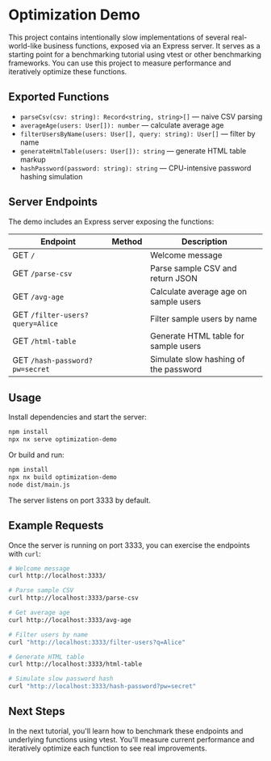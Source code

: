 # Optimization Demo

This project contains intentionally slow implementations of several real-world-like business functions, exposed via an Express server. It serves as a starting point for a benchmarking tutorial using vtest or other benchmarking frameworks. You can use this project to measure performance and iteratively optimize these functions.

## Exported Functions

- `parseCsv(csv: string): Record<string, string>[]` — naive CSV parsing
- `averageAge(users: User[]): number` — calculate average age
- `filterUsersByName(users: User[], query: string): User[]` — filter by name
- `generateHtmlTable(users: User[]): string` — generate HTML table markup
- `hashPassword(password: string): string` — CPU-intensive password hashing simulation

## Server Endpoints

The demo includes an Express server exposing the functions:

| Endpoint                            | Method | Description                                      |
|-------------------------------------|--------|--------------------------------------------------|
| GET `/`                             |        | Welcome message                                  |
| GET `/parse-csv`                    |        | Parse sample CSV and return JSON                 |
| GET `/avg-age`                      |        | Calculate average age on sample users            |
| GET `/filter-users?query=Alice`     |        | Filter sample users by name                      |
| GET `/html-table`                   |        | Generate HTML table for sample users             |
| GET `/hash-password?pw=secret`      |        | Simulate slow hashing of the password            |

## Usage

Install dependencies and start the server:

```bash
npm install
npx nx serve optimization-demo
```

Or build and run:

```bash
npm install
npx nx build optimization-demo
node dist/main.js
```

The server listens on port 3333 by default.

## Example Requests

Once the server is running on port 3333, you can exercise the endpoints with `curl`:

```bash
# Welcome message
curl http://localhost:3333/

# Parse sample CSV
curl http://localhost:3333/parse-csv

# Get average age
curl http://localhost:3333/avg-age

# Filter users by name
curl "http://localhost:3333/filter-users?q=Alice"

# Generate HTML table
curl http://localhost:3333/html-table

# Simulate slow password hash
curl "http://localhost:3333/hash-password?pw=secret"
```

## Next Steps

In the next tutorial, you'll learn how to benchmark these endpoints and underlying functions using vtest. You'll measure current performance and iteratively optimize each function to see real improvements.

